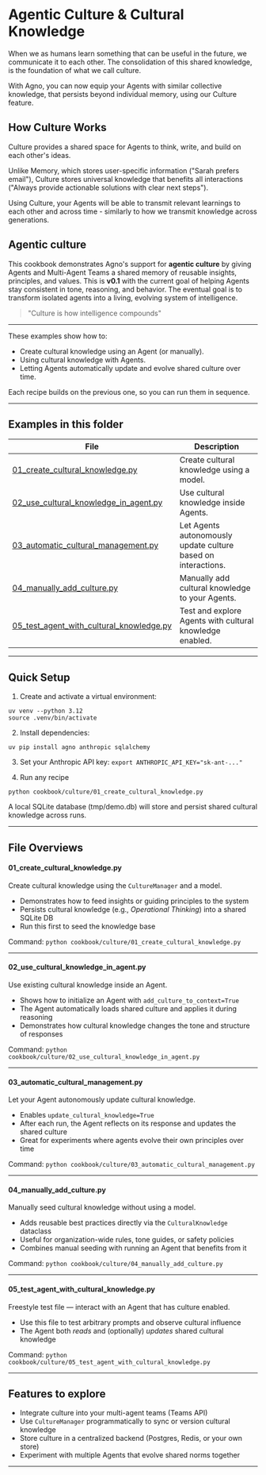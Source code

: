 # Agentic Culture & Cultural Knowledge

When we as humans learn something that can be useful in the future, we communicate it to each other. The consolidation of this shared knowledge, is the foundation of what we call culture.

With Agno, you can now equip your Agents with similar collective knowledge, that persists beyond individual memory, using our Culture feature.

## How Culture Works

Culture provides a shared space for Agents to think, write, and build on each other's ideas.

Unlike Memory, which stores user-specific information ("Sarah prefers email"), Culture stores universal knowledge that benefits all interactions ("Always provide actionable solutions with clear next steps").

Using Culture, your Agents will be able to transmit relevant learnings to each other and across time - similarly to how we transmit knowledge across generations.

## Agentic culture

This cookbook demonstrates Agno's support for **agentic culture** by giving Agents and Multi-Agent Teams a shared memory of reusable insights, principles, and values. This is **v0.1** with the current goal of helping Agents stay consistent in tone, reasoning, and behavior. The eventual goal is to transform isolated agents into a living, evolving system of intelligence.

> "Culture is how intelligence compounds"

---

These examples show how to:

- Create cultural knowledge using an Agent (or manually).
- Using cultural knowledge with Agents.
- Letting Agents automatically update and evolve shared culture over time.

Each recipe builds on the previous one, so you can run them in sequence.

---

## Examples in this folder

| File | Description |
|------|--------------|
| [01_create_cultural_knowledge.py](01_create_cultural_knowledge.py) | Create cultural knowledge using a model. |
| [02_use_cultural_knowledge_in_agent.py](02_use_cultural_knowledge_in_agent.py) | Use cultural knowledge inside Agents. |
| [03_automatic_cultural_management.py](03_automatic_cultural_management.py) | Let Agents autonomously update culture based on interactions. |
| [04_manually_add_culture.py](04_manually_add_culture.py) | Manually add cultural knowledge to your Agents. |
| [05_test_agent_with_cultural_knowledge.py](05_test_agent_with_cultural_knowledge.py) | Test and explore Agents with cultural knowledge enabled. |

---

## Quick Setup

1. Create and activate a virtual environment:
```shell
uv venv --python 3.12
source .venv/bin/activate
```

2. Install dependencies:
```shell
uv pip install agno anthropic sqlalchemy
```

3. Set your Anthropic API key: `export ANTHROPIC_API_KEY="sk-ant-..."`

4. Run any recipe
```shell
python cookbook/culture/01_create_cultural_knowledge.py
```

A local SQLite database (tmp/demo.db) will store and persist shared cultural knowledge across runs.

---

## File Overviews

#### 01_create_cultural_knowledge.py
Create cultural knowledge using the `CultureManager` and a model.
- Demonstrates how to feed insights or guiding principles to the system
- Persists cultural knowledge (e.g., *Operational Thinking*) into a shared SQLite DB
- Run this first to seed the knowledge base

Command: `python cookbook/culture/01_create_cultural_knowledge.py`

---

#### 02_use_cultural_knowledge_in_agent.py
Use existing cultural knowledge inside an Agent.
- Shows how to initialize an Agent with `add_culture_to_context=True`
- The Agent automatically loads shared culture and applies it during reasoning
- Demonstrates how cultural knowledge changes the tone and structure of responses


Command: `python cookbook/culture/02_use_cultural_knowledge_in_agent.py`

---

#### 03_automatic_cultural_management.py
Let your Agent autonomously update cultural knowledge.
- Enables `update_cultural_knowledge=True`
- After each run, the Agent reflects on its response and updates the shared culture
- Great for experiments where agents evolve their own principles over time

Command: `python cookbook/culture/03_automatic_cultural_management.py`

---

#### 04_manually_add_culture.py
Manually seed cultural knowledge without using a model.
- Adds reusable best practices directly via the `CulturalKnowledge` dataclass
- Useful for organization-wide rules, tone guides, or safety policies
- Combines manual seeding with running an Agent that benefits from it

Command: `python cookbook/culture/04_manually_add_culture.py`

---

#### 05_test_agent_with_cultural_knowledge.py
Freestyle test file — interact with an Agent that has culture enabled.
- Use this file to test arbitrary prompts and observe cultural influence
- The Agent both *reads* and (optionally) *updates* shared cultural knowledge

Command: `python cookbook/culture/05_test_agent_with_cultural_knowledge.py`

---

## Features to explore

- Integrate culture into your multi-agent teams (Teams API)
- Use `CultureManager` programmatically to sync or version cultural knowledge
- Store culture in a centralized backend (Postgres, Redis, or your own store)
- Experiment with multiple Agents that evolve shared norms together

---
